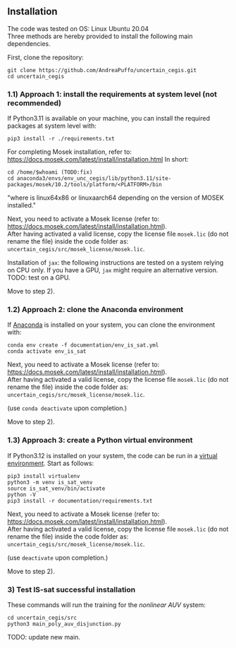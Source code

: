 ## Installation

The code was tested on OS: Linux Ubuntu 20.04  
Three methods are hereby provided to install the following main dependencies.
    
First, clone the repository:
```
git clone https://github.com/AndreaPuffo/uncertain_cegis.git
cd uncertain_cegis
```

  
### 1.1) Approach 1: install the requirements at system level (not recommended)
If Python3.11 is available on your machine, you can install the required packages at system level with:
```  
pip3 install -r ./requirements.txt  
```

For completing Mosek installation, refer to: https://docs.mosek.com/latest/install/installation.html
In short:
```  
cd /home/$whoami (TODO:fix)
cd anaconda3/envs/env_unc_cegis/lib/python3.11/site-packages/mosek/10.2/tools/platform/<PLATFORM>/bin
```
"where <PLATFORM> is linux64x86 or linuxaarch64 depending on the version of MOSEK installed." 
   
Next, you need to activate a Mosek license (refer to: https://docs.mosek.com/latest/install/installation.html).  
After having activated a valid license, copy the license file `mosek.lic` (do not rename the file) inside the code folder as: `uncertain_cegis/src/mosek_license/mosek.lic`.  
  
Installation of `jax`: the following instructions are tested on a system relying on CPU only. If you have a GPU, `jax` might require an alternative version. TODO: test on a GPU.      
   
Move to step 2).


### 1.2) Approach 2: clone the Anaconda environment
If [Anaconda](https://docs.anaconda.com/free/anaconda/install/) is installed on your system, you can clone the environment with: 

```
conda env create -f documentation/env_is_sat.yml
conda activate env_is_sat
```
  
Next, you need to activate a Mosek license (refer to: https://docs.mosek.com/latest/install/installation.html).  
After having activated a valid license, copy the license file `mosek.lic` (do not rename the file) inside the code folder as: `uncertain_cegis/src/mosek_license/mosek.lic`.       
  
(use `conda deactivate` upon completion.)

Move to step 2).



### 1.3) Approach 3: create a Python virtual environment
  
If Python3.12 is installed on your system, the code can be run in a [virtual environment](https://docs.python.org/3/library/venv.html). Start as follows:
```
pip3 install virtualenv
python3 -m venv is_sat_venv
source is_sat_venv/bin/activate
python -V
pip3 install -r documentation/requirements.txt  
```
    
Next, you need to activate a Mosek license (refer to: https://docs.mosek.com/latest/install/installation.html).  
After having activated a valid license, copy the license file `mosek.lic` (do not rename the file) inside the code folder as: `uncertain_cegis/src/mosek_license/mosek.lic`.  
   
(use `deactivate` upon completion.)

Move to step 2).


### 3) Test IS-sat successful installation
These commands will run the training for the *nonlinear AUV* system:
```
cd uncertain_cegis/src
python3 main_poly_auv_disjunction.py  
```
  
TODO: update new main.    
   
